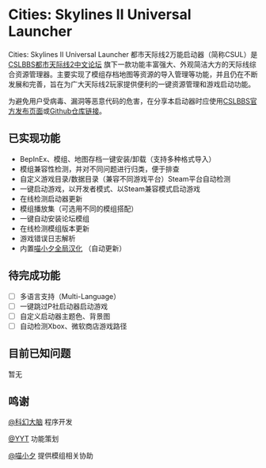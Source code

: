 # Cities: Skylines II Universal Launcher
Cities: Skylines II Universal Launcher 都市天际线2万能启动器（简称CSUL）是 [CSLBBS都市天际线2中文论坛](https://www.cslbbs.net/) 旗下一款功能丰富强大、外观简洁大方的天际线综合资源管理器。主要实现了模组存档地图等资源的导入管理等功能，并且仍在不断发展和完善，旨在为广大天际线2玩家提供便利的一键资源管理和游戏启动功能。

为避免用户受病毒、漏洞等恶意代码的危害，在分享本启动器时应使用[CSLBBS官方发布页面](https://www.cslbbs.net/csul/)或[Github仓库链接](https://github.com/Sci-fiBrain/CSUL/)。

## 已实现功能
- BepInEx、模组、地图存档一键安装/卸载（支持多种格式导入）
- 模组兼容性检测，并对不同问题进行归类，便于排查
- 自定义游戏目录/数据目录（兼容不同游戏平台）Steam平台自动检测
- 一键启动游戏，以开发者模式、以Steam兼容模式启动游戏
- 在线检测启动器更新
- 模组播放集（可选用不同的模组搭配）
- 一键自动安装论坛模组
- 在线检测模组版本更新
- 游戏错误日志解析
- 内置[喵小夕全局汉化](https://github.com/thx114/mio-i18-cn) （自动更新）

## 待完成功能
- [ ] 多语言支持（Multi-Language）
- [ ] 一键跳过P社启动器启动游戏
- [ ] 自定义启动器主题色、背景图
- [ ] 自动检测Xbox、微软商店游戏路径

## 目前已知问题
暂无

## 鸣谢
[@科幻大脑](https://github.com/Sci-fiBrain) 程序开发

[@YYT](https://github.com/SuperYYT) 功能策划 

[@喵小夕](https://space.bilibili.com/209728596/) 提供模组相关协助
